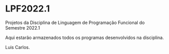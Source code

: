 # LPF2022.1
Projetos da Disciplina de Linguagem de Programação Funcional do Semestre 2022.1

Aqui estarão armazenados todos os programas desenvolvidos na disciplina.


Luis Carlos.
